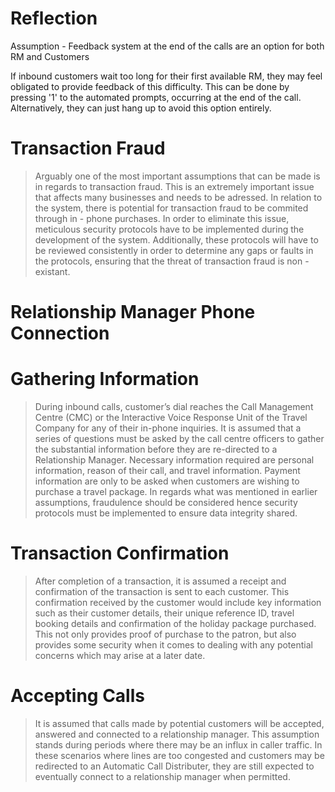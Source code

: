 # Reflection 

Assumption - Feedback system at the end of the calls are an option for both RM and Customers 

If inbound customers wait too long for their first available RM, they may feel obligated to provide feedback of this difficulty. This can be done by pressing '1' to the automated prompts, occurring at the end of the call. Alternatively, they can just hang up to avoid this option entirely.


# Transaction Fraud
> Arguably one of the most important assumptions that can be made is in regards to transaction fraud. This is an extremely important issue that affects many businesses and needs to be adressed. In relation to the system, there is potential for transaction fraud to be commited through in - phone purchases. In order to eliminate this issue, meticulous security protocols have to be implemented during the development of the system. Additionally, these protocols will have to be reviewed consistently in order to determine any gaps or faults in the protocols, ensuring that the threat of transaction fraud is non - existant.
# Relationship Manager Phone Connection
>













# Gathering Information
> During inbound calls, customer’s dial reaches the Call Management Centre (CMC) or the Interactive Voice Response Unit of the Travel Company for any of their in-phone inquiries. It is assumed that a series of questions must be asked by the call centre officers to gather the substantial information before they are re-directed to a Relationship Manager. Necessary information required are personal information, reason of their call, and travel information. Payment information are only to be asked when customers are wishing to purchase a travel package. In regards what was mentioned in earlier assumptions, fraudulence should be considered hence security protocols must be implemented to ensure data integrity shared. 
# Transaction Confirmation
>After completion of a transaction, it is assumed a receipt and confirmation of the transaction is sent to each customer. This confirmation received by the customer would include key information such as their customer details, their unique reference ID, travel booking details and confirmation of the holiday package purchased. This not only provides proof of purchase to the patron, but also provides some security when it comes to dealing with any potential concerns which may arise at a later date.

# Accepting Calls 
>It is assumed that calls made by potential customers will be accepted, answered and connected to a relationship manager. This assumption stands during periods where there may be an influx in caller traffic. In these scenarios where lines are too congested and customers may be redirected to an Automatic Call Distributer, they are still expected to eventually connect to a relationship manager when permitted. 

